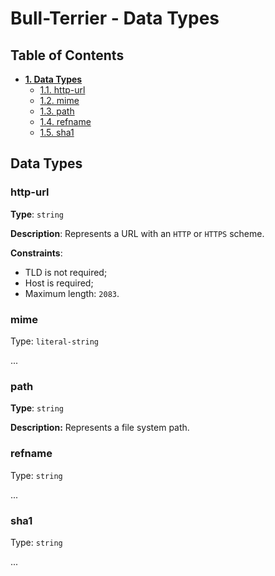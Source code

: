 # Bull-Terrier - Data Types

## Table of Contents

* **[1. Data Types](#data-types)**
  * [1.1. http-url](#http-url)
  * [1.2. mime](#mime)
  * [1.3. path](#path)
  * [1.4. refname](#refname)
  * [1.5. sha1](#sha1)

## Data Types

### http-url

**Type**: `string`

**Description**: Represents a URL with an `HTTP` or `HTTPS` scheme.

**Constraints**:

* TLD is not required;
* Host is required;
* Maximum length: `2083`.

### mime

Type: `literal-string`

...

### path

**Type**: `string`

**Description:** Represents a file system path.

### refname

Type: `string`

...

### sha1

Type: `string`

...
